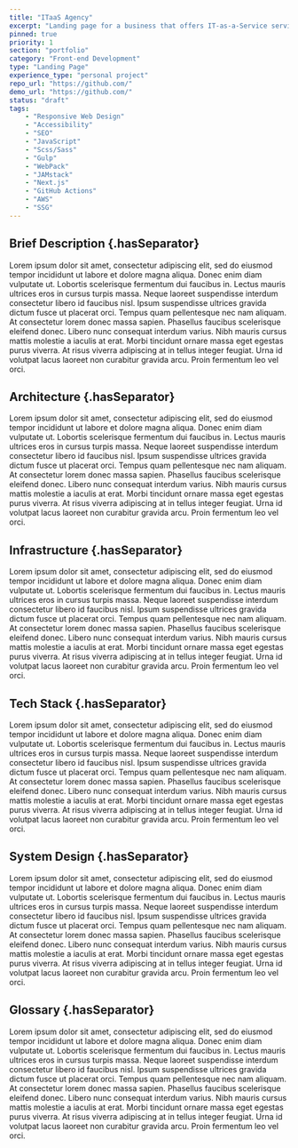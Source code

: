 ```yaml
---
title: "ITaaS Agency"
excerpt: "Landing page for a business that offers IT-as-a-Service services."
pinned: true
priority: 1
section: "portfolio"
category: "Front-end Development"
type: "Landing Page"
experience_type: "personal project"
repo_url: "https://github.com/"
demo_url: "https://github.com/"
status: "draft"
tags:
    - "Responsive Web Design"            
    - "Accessibility"
    - "SEO"
    - "JavaScript"
    - "Scss/Sass"
    - "Gulp"
    - "WebPack"
    - "JAMstack"
    - "Next.js"
    - "GitHub Actions"
    - "AWS"
    - "SSG"
---
```


## Brief Description {.hasSeparator}

Lorem ipsum dolor sit amet, consectetur adipiscing elit, sed do eiusmod tempor incididunt ut labore et dolore magna aliqua. Donec enim diam vulputate ut. Lobortis scelerisque fermentum dui faucibus in. Lectus mauris ultrices eros in cursus turpis massa. Neque laoreet suspendisse interdum consectetur libero id faucibus nisl. Ipsum suspendisse ultrices gravida dictum fusce ut placerat orci. Tempus quam pellentesque nec nam aliquam. At consectetur lorem donec massa sapien. Phasellus faucibus scelerisque eleifend donec. Libero nunc consequat interdum varius. Nibh mauris cursus mattis molestie a iaculis at erat. Morbi tincidunt ornare massa eget egestas purus viverra. At risus viverra adipiscing at in tellus integer feugiat. Urna id volutpat lacus laoreet non curabitur gravida arcu. Proin fermentum leo vel orci.

## Architecture {.hasSeparator}

Lorem ipsum dolor sit amet, consectetur adipiscing elit, sed do eiusmod tempor incididunt ut labore et dolore magna aliqua. Donec enim diam vulputate ut. Lobortis scelerisque fermentum dui faucibus in. Lectus mauris ultrices eros in cursus turpis massa. Neque laoreet suspendisse interdum consectetur libero id faucibus nisl. Ipsum suspendisse ultrices gravida dictum fusce ut placerat orci. Tempus quam pellentesque nec nam aliquam. At consectetur lorem donec massa sapien. Phasellus faucibus scelerisque eleifend donec. Libero nunc consequat interdum varius. Nibh mauris cursus mattis molestie a iaculis at erat. Morbi tincidunt ornare massa eget egestas purus viverra. At risus viverra adipiscing at in tellus integer feugiat. Urna id volutpat lacus laoreet non curabitur gravida arcu. Proin fermentum leo vel orci.

## Infrastructure {.hasSeparator}

Lorem ipsum dolor sit amet, consectetur adipiscing elit, sed do eiusmod tempor incididunt ut labore et dolore magna aliqua. Donec enim diam vulputate ut. Lobortis scelerisque fermentum dui faucibus in. Lectus mauris ultrices eros in cursus turpis massa. Neque laoreet suspendisse interdum consectetur libero id faucibus nisl. Ipsum suspendisse ultrices gravida dictum fusce ut placerat orci. Tempus quam pellentesque nec nam aliquam. At consectetur lorem donec massa sapien. Phasellus faucibus scelerisque eleifend donec. Libero nunc consequat interdum varius. Nibh mauris cursus mattis molestie a iaculis at erat. Morbi tincidunt ornare massa eget egestas purus viverra. At risus viverra adipiscing at in tellus integer feugiat. Urna id volutpat lacus laoreet non curabitur gravida arcu. Proin fermentum leo vel orci.

## Tech Stack {.hasSeparator}

Lorem ipsum dolor sit amet, consectetur adipiscing elit, sed do eiusmod tempor incididunt ut labore et dolore magna aliqua. Donec enim diam vulputate ut. Lobortis scelerisque fermentum dui faucibus in. Lectus mauris ultrices eros in cursus turpis massa. Neque laoreet suspendisse interdum consectetur libero id faucibus nisl. Ipsum suspendisse ultrices gravida dictum fusce ut placerat orci. Tempus quam pellentesque nec nam aliquam. At consectetur lorem donec massa sapien. Phasellus faucibus scelerisque eleifend donec. Libero nunc consequat interdum varius. Nibh mauris cursus mattis molestie a iaculis at erat. Morbi tincidunt ornare massa eget egestas purus viverra. At risus viverra adipiscing at in tellus integer feugiat. Urna id volutpat lacus laoreet non curabitur gravida arcu. Proin fermentum leo vel orci.

## System Design {.hasSeparator}

Lorem ipsum dolor sit amet, consectetur adipiscing elit, sed do eiusmod tempor incididunt ut labore et dolore magna aliqua. Donec enim diam vulputate ut. Lobortis scelerisque fermentum dui faucibus in. Lectus mauris ultrices eros in cursus turpis massa. Neque laoreet suspendisse interdum consectetur libero id faucibus nisl. Ipsum suspendisse ultrices gravida dictum fusce ut placerat orci. Tempus quam pellentesque nec nam aliquam. At consectetur lorem donec massa sapien. Phasellus faucibus scelerisque eleifend donec. Libero nunc consequat interdum varius. Nibh mauris cursus mattis molestie a iaculis at erat. Morbi tincidunt ornare massa eget egestas purus viverra. At risus viverra adipiscing at in tellus integer feugiat. Urna id volutpat lacus laoreet non curabitur gravida arcu. Proin fermentum leo vel orci.

## Glossary {.hasSeparator}

Lorem ipsum dolor sit amet, consectetur adipiscing elit, sed do eiusmod tempor incididunt ut labore et dolore magna aliqua. Donec enim diam vulputate ut. Lobortis scelerisque fermentum dui faucibus in. Lectus mauris ultrices eros in cursus turpis massa. Neque laoreet suspendisse interdum consectetur libero id faucibus nisl. Ipsum suspendisse ultrices gravida dictum fusce ut placerat orci. Tempus quam pellentesque nec nam aliquam. At consectetur lorem donec massa sapien. Phasellus faucibus scelerisque eleifend donec. Libero nunc consequat interdum varius. Nibh mauris cursus mattis molestie a iaculis at erat. Morbi tincidunt ornare massa eget egestas purus viverra. At risus viverra adipiscing at in tellus integer feugiat. Urna id volutpat lacus laoreet non curabitur gravida arcu. Proin fermentum leo vel orci.
